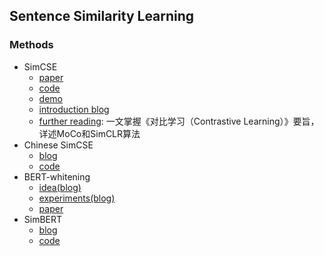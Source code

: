 ## **Sentence Similarity Learning**


### Methods
  * SimCSE
    - [paper](https://arxiv.org/abs/2104.08821)
    - [code](https://github.com/princeton-nlp/SimCSE)
    - [demo](https://gradio.app/g/AK391/SimCSE)
    - [introduction blog](https://zhuanlan.zhihu.com/p/368353121)
    - [further reading](https://mp.weixin.qq.com/s/2a6xKL61u0M6mD1UMJjV3Q): 一文掌握《对比学习（Contrastive Learning）》要旨，详述MoCo和SimCLR算法
  * Chinese SimCSE
    - [blog](https://kexue.fm/archives/8348)
    - [code](https://github.com/bojone/SimCSE)
  * BERT-whitening
    - [idea(blog)](https://kexue.fm/archives/8069)
    - [experiments(blog)](https://kexue.fm/archives/8321)
    - [paper](https://arxiv.org/abs/2103.15316)
  * SimBERT
    - [blog](https://spaces.ac.cn/archives/7427)
    - [code](https://github.com/ZhuiyiTechnology/simbert)
